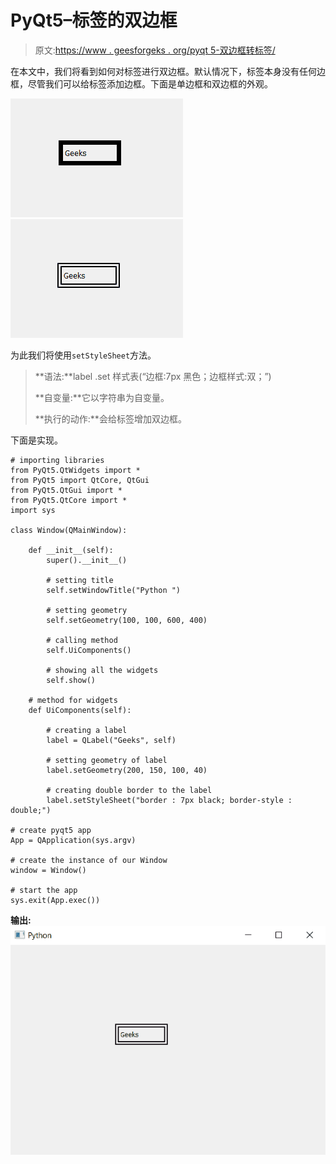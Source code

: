 # PyQt5–标签的双边框

> 原文:[https://www . geesforgeks . org/pyqt 5-双边框转标签/](https://www.geeksforgeeks.org/pyqt5-double-border-to-a-label/)

在本文中，我们将看到如何对标签进行双边框。默认情况下，标签本身没有任何边框，尽管我们可以给标签添加边框。下面是单边框和双边框的外观。

![](img/b690fc09b2d2bbde7fed8fd87e79cb89.png) ![](img/16e12b5b9909deddc5cc1db9647271b8.png)

为此我们将使用`setStyleSheet`方法。

> **语法:**label .set 样式表(“边框:7px 黑色；边框样式:双；”)
> 
> **自变量:**它以字符串为自变量。
> 
> **执行的动作:**会给标签增加双边框。

下面是实现。

```
# importing libraries
from PyQt5.QtWidgets import * 
from PyQt5 import QtCore, QtGui
from PyQt5.QtGui import * 
from PyQt5.QtCore import * 
import sys

class Window(QMainWindow):

    def __init__(self):
        super().__init__()

        # setting title
        self.setWindowTitle("Python ")

        # setting geometry
        self.setGeometry(100, 100, 600, 400)

        # calling method
        self.UiComponents()

        # showing all the widgets
        self.show()

    # method for widgets
    def UiComponents(self):

        # creating a label
        label = QLabel("Geeks", self)

        # setting geometry of label
        label.setGeometry(200, 150, 100, 40)

        # creating double border to the label
        label.setStyleSheet("border : 7px black; border-style : double;")

# create pyqt5 app
App = QApplication(sys.argv)

# create the instance of our Window
window = Window()

# start the app
sys.exit(App.exec())
```

**输出:**
![](img/d1f489b0bdfbd45aa06f2acd070c1c5d.png)